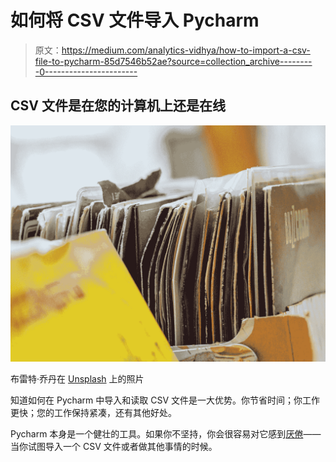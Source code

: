 # 如何将 CSV 文件导入 Pycharm

> 原文：<https://medium.com/analytics-vidhya/how-to-import-a-csv-file-to-pycharm-85d7546b52ae?source=collection_archive---------0----------------------->

## CSV 文件是在您的计算机上还是在线

![](img/591c10b654c57b4732353094edbad27c.png)

布雷特·乔丹在 [Unsplash](https://unsplash.com?utm_source=medium&utm_medium=referral) 上的照片

知道如何在 Pycharm 中导入和读取 CSV 文件是一大优势。你节省时间；你工作更快；您的工作保持紧凑，还有其他好处。

Pycharm 本身是一个健壮的工具。如果你不坚持，你会很容易对它感到[厌倦](/better-programming/how-to-install-python-packages-in-pycharm-without-anaconda-f78c0fe33362)——当你试图导入一个 CSV 文件或者做其他事情的时候。